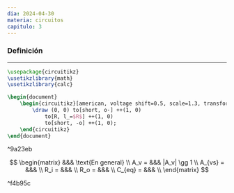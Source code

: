 ```yaml
---
dia: 2024-04-30
materia: circuitos
capitulo: 3
---
```

### Definición
---
```tikz
\usepackage{circuitikz} 
\usetikzlibrary{math}
\usetikzlibrary{calc}

\begin{document} 
	\begin{circuitikz}[american, voltage shift=0.5, scale=1.3, transform shape, thick]
		\draw (0, 0) to[short, o-] ++(1, 0) 
			to[R, l_=$R$] ++(1, 0)
			to[short, -o] ++(1, 0);
	\end{circuitikz}
\end{document}
```

^9a23eb

$$ \begin{matrix} 
	&&& \text{En general} \\
	A_v =  &&&  |A_v| \gg 1 \\
	A_{vs} = &&& \\
	R_i = &&& \\
	R_o = &&& \\
	C_{eq} = &&& \\
\end{matrix} $$

^f4b95c
